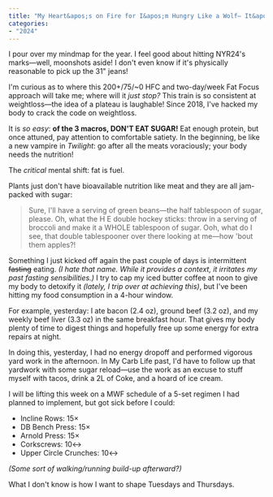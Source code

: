 ```yaml
---
title: "My Heart&apos;s on Fire for I&apos;m Hungry Like a Wolf— It&apos;s the Summer of &apos;99!"
categories:
- "2024"
---
```


I pour over my mindmap for the year.  I feel good about hitting NYR24's marks—well, moonshots aside!  I don't even know if it's physically reasonable to pick up the 31" jeans! 

I'm curious as to where this 200+/75/~0 HFC and two-day/week Fat Focus approach will take me; where will it *just stop?*  This train is so consistent at weightloss—the idea of a plateau is laughable!  Since 2018, I've hacked my body to crack the code on weightloss.

It is *so easy*:  **of the 3 macros, DON'T EAT SUGAR!**  Eat enough protein, but once attuned, pay attention to comfortable satiety.  In the beginning, be like a new vampire in *Twilight*: go after all the meats voraciously; your body needs the nutrition!   

The *critical* mental shift: fat is fuel.

Plants just don't have bioavailable nutrition like meat and they are all jam-packed with sugar:  

>Sure, I'll have a serving of green beans—the half tablespoon of sugar, please.  Oh, what the H E double hockey sticks: throw in a serving of broccoli and make it a WHOLE tablespoon of sugar.  Ooh, what do I see, that double tablespooner over there looking at me—how 'bout them apples?!

Something I just kicked off again the past couple of days is intermittent ~~fasting~~ eating. *(I hate that name.  While it provides a context, it irritates my past fasting sensibilities.)*  I try to cap my iced butter coffee at noon to give my body to detoxify it *(lately, I trip over at achieving this)*, but I've been hitting my food consumption in a 4-hour window.  

For example, yesterday:  I ate bacon (2.4 oz), ground beef (3.2 oz), and my weekly beef liver (3.3 oz) in the same breakfast hour.  That gives my body plenty of time to digest things and hopefully free up some energy for extra repairs at night.

In doing this, yesterday, I had no energy dropoff and performed vigorous yard work in the afternoon.  In My Carb Life past, I'd have to follow up that yardwork with some sugar reload—use the work as an excuse to stuff myself with tacos, drink a 2L of Coke, and a hoard of ice cream.

I will be lifting this week on a MWF schedule of a 5-set regimen I had planned to implement, but got sick before I could:

* Incline Rows: 15×
* DB Bench Press: 15×
* Arnold Press: 15×
* Corkscrews: 10↔ 
* Upper Circle Crunches: 10↔ 

*(Some sort of walking/running build-up afterward?)*

What I don't know is how I want to shape Tuesdays and Thursdays.
